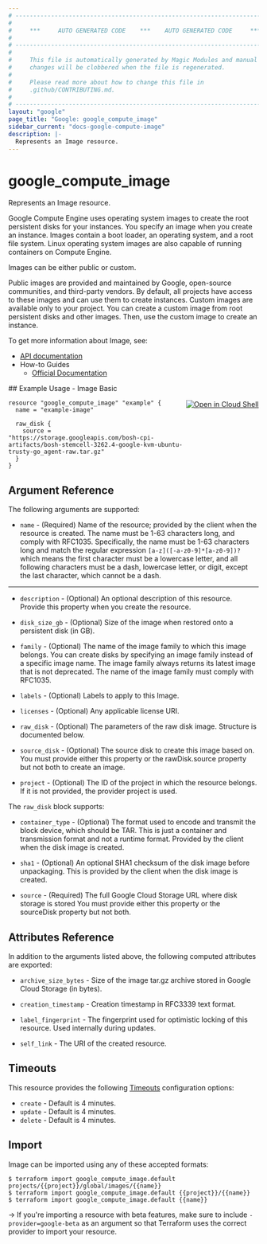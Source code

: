```yaml
---
# ----------------------------------------------------------------------------
#
#     ***     AUTO GENERATED CODE    ***    AUTO GENERATED CODE     ***
#
# ----------------------------------------------------------------------------
#
#     This file is automatically generated by Magic Modules and manual
#     changes will be clobbered when the file is regenerated.
#
#     Please read more about how to change this file in
#     .github/CONTRIBUTING.md.
#
# ----------------------------------------------------------------------------
layout: "google"
page_title: "Google: google_compute_image"
sidebar_current: "docs-google-compute-image"
description: |-
  Represents an Image resource.
---
```


# google\_compute\_image

Represents an Image resource.

Google Compute Engine uses operating system images to create the root
persistent disks for your instances. You specify an image when you create
an instance. Images contain a boot loader, an operating system, and a
root file system. Linux operating system images are also capable of
running containers on Compute Engine.

Images can be either public or custom.

Public images are provided and maintained by Google, open-source
communities, and third-party vendors. By default, all projects have
access to these images and can use them to create instances.  Custom
images are available only to your project. You can create a custom image
from root persistent disks and other images. Then, use the custom image
to create an instance.


To get more information about Image, see:

* [API documentation](https://cloud.google.com/compute/docs/reference/v1/images)
* How-to Guides
    * [Official Documentation](https://cloud.google.com/compute/docs/images)

<div class = "oics-button" style="float: right; margin: 0 0 -15px">
  <a href="https://console.cloud.google.com/cloudshell/open?cloudshell_git_repo=https%3A%2F%2Fgithub.com%2Fterraform-google-modules%2Fdocs-examples.git&cloudshell_working_dir=image_basic&cloudshell_image=gcr.io%2Fgraphite-cloud-shell-images%2Fterraform%3Alatest&open_in_editor=main.tf&cloudshell_print=.%2Fmotd&cloudshell_tutorial=.%2Ftutorial.md" target="_blank">
    <img alt="Open in Cloud Shell" src="//gstatic.com/cloudssh/images/open-btn.svg" style="max-height: 44px; margin: 32px auto; max-width: 100%;">
  </a>
</div>
## Example Usage - Image Basic


```hcl
resource "google_compute_image" "example" {
  name = "example-image"

  raw_disk {
    source = "https://storage.googleapis.com/bosh-cpi-artifacts/bosh-stemcell-3262.4-google-kvm-ubuntu-trusty-go_agent-raw.tar.gz"
  }
}
```

## Argument Reference

The following arguments are supported:


* `name` -
  (Required)
  Name of the resource; provided by the client when the resource is
  created. The name must be 1-63 characters long, and comply with
  RFC1035. Specifically, the name must be 1-63 characters long and
  match the regular expression `[a-z]([-a-z0-9]*[a-z0-9])?` which means
  the first character must be a lowercase letter, and all following
  characters must be a dash, lowercase letter, or digit, except the
  last character, which cannot be a dash.


- - -


* `description` -
  (Optional)
  An optional description of this resource. Provide this property when
  you create the resource.

* `disk_size_gb` -
  (Optional)
  Size of the image when restored onto a persistent disk (in GB).

* `family` -
  (Optional)
  The name of the image family to which this image belongs. You can
  create disks by specifying an image family instead of a specific
  image name. The image family always returns its latest image that is
  not deprecated. The name of the image family must comply with
  RFC1035.

* `labels` -
  (Optional)
  Labels to apply to this Image.

* `licenses` -
  (Optional)
  Any applicable license URI.

* `raw_disk` -
  (Optional)
  The parameters of the raw disk image.  Structure is documented below.

* `source_disk` -
  (Optional)
  The source disk to create this image based on.
  You must provide either this property or the
  rawDisk.source property but not both to create an image.
* `project` - (Optional) The ID of the project in which the resource belongs.
    If it is not provided, the provider project is used.


The `raw_disk` block supports:

* `container_type` -
  (Optional)
  The format used to encode and transmit the block device, which
  should be TAR. This is just a container and transmission format
  and not a runtime format. Provided by the client when the disk
  image is created.

* `sha1` -
  (Optional)
  An optional SHA1 checksum of the disk image before unpackaging.
  This is provided by the client when the disk image is created.

* `source` -
  (Required)
  The full Google Cloud Storage URL where disk storage is stored
  You must provide either this property or the sourceDisk property
  but not both.

## Attributes Reference

In addition to the arguments listed above, the following computed attributes are exported:


* `archive_size_bytes` -
  Size of the image tar.gz archive stored in Google Cloud Storage (in
  bytes).

* `creation_timestamp` -
  Creation timestamp in RFC3339 text format.

* `label_fingerprint` -
  The fingerprint used for optimistic locking of this resource. Used
  internally during updates.
* `self_link` - The URI of the created resource.


## Timeouts

This resource provides the following
[Timeouts](/docs/configuration/resources.html#timeouts) configuration options:

- `create` - Default is 4 minutes.
- `update` - Default is 4 minutes.
- `delete` - Default is 4 minutes.

## Import

Image can be imported using any of these accepted formats:

```
$ terraform import google_compute_image.default projects/{{project}}/global/images/{{name}}
$ terraform import google_compute_image.default {{project}}/{{name}}
$ terraform import google_compute_image.default {{name}}
```

-> If you're importing a resource with beta features, make sure to include `-provider=google-beta`
as an argument so that Terraform uses the correct provider to import your resource.
